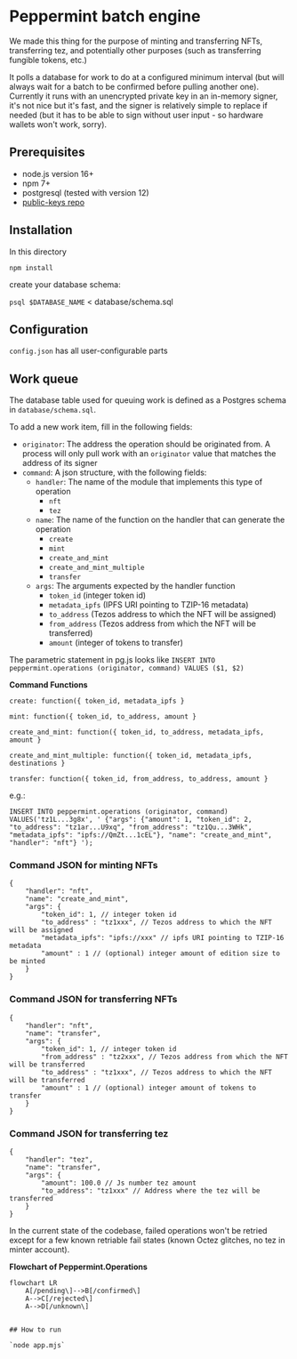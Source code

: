 # Peppermint batch engine

We made this thing for the purpose of minting and transferring NFTs, transferring tez, and potentially other purposes (such as transferring fungible tokens, etc.)

It polls a database for work to do at a configured minimum interval (but will always wait for a batch to be confirmed before pulling another one). Currently it runs with an unencrypted private key in an in-memory signer, it's not nice but it's fast, and the signer is relatively simple to replace if needed (but it has to be able to sign without user input - so hardware wallets won't work, sorry).

## Prerequisites
- node.js version 16+
- npm 7+
- postgresql (tested with version 12)
- [public-keys repo](https://github.com/tzConnectBerlin/public-keys/blob/main/setup-ubuntu.md)

## Installation

In this directory 

`npm install`

create your database schema:

`psql $DATABASE_NAME` < database/schema.sql

## Configuration

`config.json` has all user-configurable parts

## Work queue

The database table used for queuing work is defined as a Postgres schema in `database/schema.sql`.

To add a new work item, fill in the following fields:
- `originator`: The address the operation should be originated from. A process will only pull work with an `originator` value that matches the address of its signer
- `command`: A json structure, with the following fields:
  - `handler`: The name of the module that implements this type of operation 
	  - `nft`
	  - `tez`
  - `name`: The name of the function on the handler that can generate the operation
	  - `create`
	  - `mint`
	  - `create_and_mint`
	  - `create_and_mint_multiple`
	  - `transfer`
  - `args`: The arguments expected by the handler function
	  - `token_id` (integer token id)
	  - `metadata_ipfs` (IPFS URI pointing to TZIP-16 metadata)
	  - `to_address` (Tezos address to which the NFT will be assigned)
	  - `from_address` (Tezos address from which the NFT will be transferred)
	  - `amount` (integer of tokens to transfer)


The parametric statement in pg.js looks like `INSERT INTO peppermint.operations (originator, command) VALUES ($1, $2)`


**Command Functions**

    create: function({ token_id, metadata_ipfs }

    mint: function({ token_id, to_address, amount }

    create_and_mint: function({ token_id, to_address, metadata_ipfs, amount }
    
    create_and_mint_multiple: function({ token_id, metadata_ipfs, destinations }
    
    transfer: function({ token_id, from_address, to_address, amount }

e.g.:

    INSERT INTO peppermint.operations (originator, command) VALUES('tz1L...3g8x', ' {"args": {"amount": 1, "token_id": 2, "to_address": "tz1ar...U9xq", "from_address": "tz1Qu...3WHk", "metadata_ipfs": "ipfs://QmZt...1cEL"}, "name": "create_and_mint", "handler": "nft"} ');


### Command JSON for minting NFTs

```
{
	"handler": "nft",
	"name": "create_and_mint",
	"args": {
		"token_id": 1, // integer token id
		"to_address" : "tz1xxx", // Tezos address to which the NFT will be assigned
		"metadata_ipfs": "ipfs://xxx" // ipfs URI pointing to TZIP-16 metadata
		"amount" : 1 // (optional) integer amount of edition size to be minted
	}
}
```

### Command JSON for transferring NFTs

```
{
	"handler": "nft",
	"name": "transfer",
	"args": {
		"token_id": 1, // integer token id
		"from_address" : "tz2xxx", // Tezos address from which the NFT will be transferred
		"to_address" : "tz1xxx", // Tezos address to which the NFT will be transferred
		"amount" : 1 // (optional) integer amount of tokens to transfer
	}
}
```

### Command JSON for transferring tez

```
{
	"handler": "tez",
	"name": "transfer",
	"args": {
		"amount": 100.0 // Js number tez amount
		"to_address": "tz1xxx" // Address where the tez will be transferred
	}
}
```

In the current state of the codebase, failed operations won't be retried except for a few known retriable fail states (known Octez glitches, no tez in minter account).

**Flowchart of Peppermint.Operations**
```mermaid
flowchart LR
    A[/pending\]-->B[/confirmed\]
    A-->C[/rejected\]
    A-->D[/unknown\]
    

## How to run

`node app.mjs`
